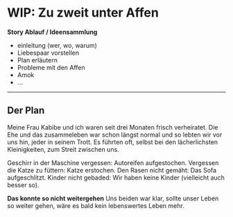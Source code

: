 # WIP: Zu zweit unter Affen

**Story Ablauf / Ideensammlung**

- einleitung (wer, wo, warum)
- Liebespaar vorstellen
- Plan erläutern
- Probleme mit den Affen
- Amok
- ...

---

## Der Plan

Meine Frau Kabibe und ich waren seit drei Monaten frisch verheiratet. Die Ehe und das zusammeleben war schon längst normal und so lebten wir vor uns hin, jeder in seinem Trott. Es führten oft, selbst bei den lächerlichsten Kleinigkeiten, zum Streit zwischen uns.

Geschirr in der Maschine vergessen: Autoreifen aufgestochen.
Vergessen die Katze zu füttern: Katze erstochen.
Den Rasen nicht gemäht: Das Sofa aufgeschlitzt.
Kinder nicht gebaded: Wir haben keine Kinder (vielleicht auch besser so).

**Das konnte so nicht weitergehen**
Uns beiden war klar, sollte unser Leben so weiter gehen, wäre es bald kein lebenswertes Leben mehr.
